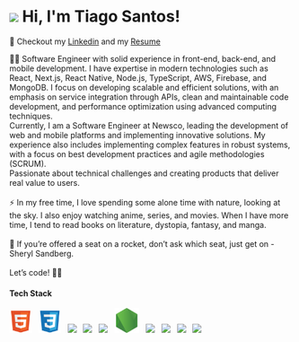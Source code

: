 # <img src="https://dkrn4sk0rn31v.cloudfront.net/2018/05/29070459/pixelart-octocat.gif" width="50" /> Hi, I'm Tiago Santos!

📄 Checkout my [Linkedin](https://www.linkedin.com/in/josetiagosantosdelima/?locale=en_US) and my [Resume](https://east-veil-a47.notion.site/Jos-Tiago-Santos-de-Lima-1975261347dc8072ab3ee337f2849c94?pvs=74)

👨‍💻 Software Engineer with solid experience in front-end, back-end, and mobile development. I have expertise in modern technologies such as React, Next.js, React Native, Node.js, TypeScript, AWS, Firebase, and MongoDB. I focus on developing scalable and efficient solutions, with an emphasis on service integration through APIs, clean and maintainable code development, and performance optimization using advanced computing techniques.  
Currently, I am a Software Engineer at Newsco, leading the development of web and mobile platforms and implementing innovative solutions. My experience also includes implementing complex features in robust systems, with a focus on best development practices and agile methodologies (SCRUM).  
Passionate about technical challenges and creating products that deliver real value to users.
<br></br>
⚡ In my free time, I love spending some alone time with nature, looking at the sky. I also enjoy watching anime, series, and movies. When I have more time, I tend to read books on literature, dystopia, fantasy, and manga.
<br></br>
💭 If you’re offered a seat on a rocket, don’t ask which seat, just get on - Sheryl Sandberg.
<br></br>
Let’s code! 💜🚀

#### Tech Stack

<p>
<img src="https://raw.githubusercontent.com/devicons/devicon/master/icons/html5/html5-original.svg" height="40px"/>
&nbsp;
<img src="https://raw.githubusercontent.com/devicons/devicon/master/icons/css3/css3-original.svg" height="40px"/>
&nbsp;
<img src="https://cdn.icon-icons.com/icons2/2108/PNG/512/javascript_icon_130900.png" height="40px"/>
&nbsp;
<img src="https://upload.wikimedia.org/wikipedia/commons/thumb/4/4c/Typescript_logo_2020.svg/1200px-Typescript_logo_2020.svg.png" height="40px"/>
&nbsp;
<img src="https://upload.wikimedia.org/wikipedia/commons/thumb/a/a7/React-icon.svg/2300px-React-icon.svg.png" height="40px"/>
&nbsp;
<img src="https://raw.githubusercontent.com/devicons/devicon/1119b9f84c0290e0f0b38982099a2bd027a48bf1/icons/nodejs/nodejs-original.svg" height="44px"/>
&nbsp;
<img src="https://img.icons8.com/color/452/mongodb.png" height="46px"/>
&nbsp;
<img src="https://upload.wikimedia.org/wikipedia/commons/thumb/2/29/Postgresql_elephant.svg/1200px-Postgresql_elephant.svg.png" height="42px"/>
&nbsp;
<img src="https://logos-world.net/wp-content/uploads/2021/08/Amazon-Web-Services-AWS-Logo.png" height="40px" />
&nbsp;
<img src="https://upload.wikimedia.org/wikipedia/commons/thumb/c/cf/Firebase_icon.svg/2048px-Firebase_icon.svg.png" height="42px"/>
&nbsp;
</p>


